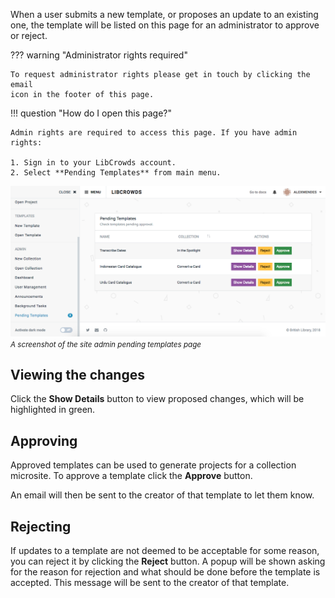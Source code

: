 When a user submits a new template, or proposes an update to an existing one,
the template will be listed on this page for an administrator to approve or
reject.

??? warning "Administrator rights required"

    To request administrator rights please get in touch by clicking the email
    icon in the footer of this page.

!!! question "How do I open this page?"

    Admin rights are required to access this page. If you have admin rights:

    1. Sign in to your LibCrowds account.
    2. Select **Pending Templates** from main menu.

![A screenshot of the site admin pending templates page](/assets/img/site/pending-templates.png?raw=true)
<br><small>*A screenshot of the site admin pending templates page*</small>

## Viewing the changes

Click the **Show Details** button to view proposed changes, which will be
highlighted in green.

## Approving

Approved templates can be used to generate projects for a collection
microsite. To approve a template click the **Approve** button.

An email will then be sent to the creator of that template to let them know.

## Rejecting

If updates to a template are not deemed to be acceptable for some reason, you
can reject it by clicking the **Reject** button. A popup will be shown asking
for the reason for rejection and what should be done before the template is
accepted. This message will be sent to the creator of that template.
